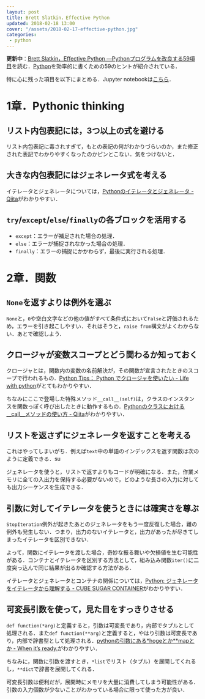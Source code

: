 ```yaml
---
layout: post
title: Brett Slatkin，Effective Python
updated: 2018-02-18 13:00
cover: "/assets/2018-02-17-effective-python.jpg"
categories:
 - python
---
```


<i class="fa fa-spinner"></i> **更新中**：[Brett Slatkin，Effective Python ―Pythonプログラムを改良する59項目](http://amzn.asia/gDvdj6b)を読む．[Python](https://www.python.org/)を効率的に書くための59のヒントが紹介されている．

特に心に残った項目を以下にまとめる．Jupyter notebookは[こちら](https://github.com/haltaro/effective-python)．

# 1章．Pythonic thinking

## リスト内包表記には，3つ以上の式を避ける

<script src="https://gist.github.com/haltaro/64f7a37df260ad506cb9be4d7b0ad106.js"></script>

リスト内包表記に毒されすぎて，もとの表記の何がわかりづらいのか，また修正された表記でわかりやすくなったのかピンとこない．気をつけないと．

## 大きな内包表記にはジェネレータ式を考える

<script src="https://gist.github.com/haltaro/9284d0b7762c8d24b0cabf09af1723ef.js"></script>

イテレータとジェネレータについては，[Pythonのイテレータとジェネレータ - Qiita](https://qiita.com/tomotaka_ito/items/35f3eb108f587022fa09)がわかりやすい．

## `try`/`except`/`else`/`finally`の各ブロックを活用する

- `except`：エラーが補足された場合の処理．
- `else`：エラーが捕捉されなかった場合の処理．
- `finally`：エラーの捕捉にかかわらず，最後に実行される処理．

# 2章．関数

## `None`を返すよりは例外を選ぶ

<script src="https://gist.github.com/haltaro/7444e23cfc581fb1f2cb5dc8c8744503.js"></script>

`None`と，`0`や空白文字などの他の値がすべて条件式において`False`と評価されるため，エラーを引き起こしやすい．それはそうと，`raise from`構文がよくわからない．あとで確認しよう．

## クロージャが変数スコープとどう関わるか知っておく

クロージャとは，関数内の変数の名前解決が，その関数が宣言されたときのスコープで行われるもの．[Python Tips： Python でクロージャを使いたい - Life with python](https://www.lifewithpython.com/2014/09/python-use-closures.html)がとてもわかりやすい．

ちなみにここで登場した特殊メソッド`__call__(self)`は，クラスのインスタンスを関数っぽく呼び出したときに動作するもの．[Pythonのクラスにおける__call__メソッドの使い方 - Qiita](https://qiita.com/kyo-bad/items/439d8cc3a0424c45214a)がわかりやすい．

## リストを返さずにジェネレータを返すことを考える

これはやってしまいがち．例えば`text`中の単語のインデックスを返す関数は次のように定義できる．su

<script src="https://gist.github.com/haltaro/f029b65d87b604c8e3996ab9b5633eb6.js"></script>

ジェネレータを使うと，リストで返すよりもコードが明確になる．また，作業メモリに全ての入出力を保持する必要がないので，どのような長さの入力に対しても出力シーケンスを生成できる．

## 引数に対してイテレータを使うときには確実さを尊ぶ

`StopIteration`例外が起きたあとのジェネレータをもう一度反復した場合，難の例外も発生しない．つまり，出力のないイテレータと，出力があったが尽きてしまったイテレータを区別できない．

よって，関数にイテレータを渡した場合，奇妙な振る舞いや欠損値を生む可能性がある．コンテナとイテレータを区別する方法として，組み込み関数`iter()`に二度突っ込んで同じ結果が出るか確認する方法がある．

<script src="https://gist.github.com/haltaro/7a9ee7ed87ec7e13276083f814d91968.js"></script>

イテレータとジェネレータとコンテナの関係については，[Python: ジェネレータをイテレータから理解する - CUBE SUGAR CONTAINER](http://blog.amedama.jp/entry/2017/11/23/213233)がわかりやすい．

## 可変長引数を使って，見た目をすっきりさせる

`def function(*arg)`と定義すると，引数は可変長であり，内部でタプルとして処理される．また`def function(**arg)`と定義すると，やはり引数は可変長であり，内部で辞書型として処理される．[pythonの引数にある*hogeとか**mapとか - When it’s ready.](http://a2c.hatenablog.com/entry/20090301/1235909666)がわかりやすい．

<script src="https://gist.github.com/haltaro/f7f1838ef92bae1325b656cc753493b0.js"></script>

ちなみに，関数に引数を渡すとき，`*list`でリスト（タプル）を展開してくれるし，`**dict`で辞書を展開してくれる．

可変長引数は便利だが，展開時にメモリを大量に消費してしまう可能性がある．引数の入力個数が少ないことがわかっている場合に限って使った方が良い．
